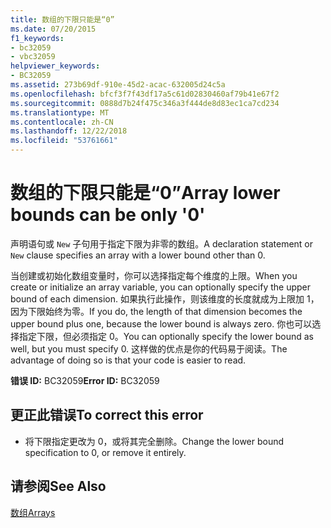 ```yaml
---
title: 数组的下限只能是“0”
ms.date: 07/20/2015
f1_keywords:
- bc32059
- vbc32059
helpviewer_keywords:
- BC32059
ms.assetid: 273b69df-910e-45d2-acac-632005d24c5a
ms.openlocfilehash: bfcf3f7f43df17a5c61d02830460af79b41e67f2
ms.sourcegitcommit: 0888d7b24f475c346a3f444de8d83ec1ca7cd234
ms.translationtype: MT
ms.contentlocale: zh-CN
ms.lasthandoff: 12/22/2018
ms.locfileid: "53761661"
---
```

# <a name="array-lower-bounds-can-be-only-0"></a><span data-ttu-id="2ce15-102">数组的下限只能是“0”</span><span class="sxs-lookup"><span data-stu-id="2ce15-102">Array lower bounds can be only '0'</span></span>
<span data-ttu-id="2ce15-103">声明语句或 `New` 子句用于指定下限为非零的数组。</span><span class="sxs-lookup"><span data-stu-id="2ce15-103">A declaration statement or `New` clause specifies an array with a lower bound other than 0.</span></span>  
  
 <span data-ttu-id="2ce15-104">当创建或初始化数组变量时，你可以选择指定每个维度的上限。</span><span class="sxs-lookup"><span data-stu-id="2ce15-104">When you create or initialize an array variable, you can optionally specify the upper bound of each dimension.</span></span> <span data-ttu-id="2ce15-105">如果执行此操作，则该维度的长度就成为上限加 1，因为下限始终为零。</span><span class="sxs-lookup"><span data-stu-id="2ce15-105">If you do, the length of that dimension becomes the upper bound plus one, because the lower bound is always zero.</span></span> <span data-ttu-id="2ce15-106">你也可以选择指定下限，但必须指定 0。</span><span class="sxs-lookup"><span data-stu-id="2ce15-106">You can optionally specify the lower bound as well, but you must specify 0.</span></span> <span data-ttu-id="2ce15-107">这样做的优点是你的代码易于阅读。</span><span class="sxs-lookup"><span data-stu-id="2ce15-107">The advantage of doing so is that your code is easier to read.</span></span>  
  
 <span data-ttu-id="2ce15-108">**错误 ID:** BC32059</span><span class="sxs-lookup"><span data-stu-id="2ce15-108">**Error ID:** BC32059</span></span>  
  
## <a name="to-correct-this-error"></a><span data-ttu-id="2ce15-109">更正此错误</span><span class="sxs-lookup"><span data-stu-id="2ce15-109">To correct this error</span></span>  
  
-   <span data-ttu-id="2ce15-110">将下限指定更改为 0，或将其完全删除。</span><span class="sxs-lookup"><span data-stu-id="2ce15-110">Change the lower bound specification to 0, or remove it entirely.</span></span>  
  
## <a name="see-also"></a><span data-ttu-id="2ce15-111">请参阅</span><span class="sxs-lookup"><span data-stu-id="2ce15-111">See Also</span></span>  
 [<span data-ttu-id="2ce15-112">数组</span><span class="sxs-lookup"><span data-stu-id="2ce15-112">Arrays</span></span>](../../visual-basic/programming-guide/language-features/arrays/index.md)  
 
